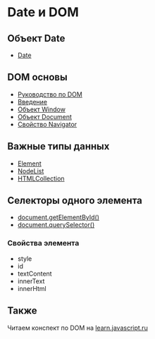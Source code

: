 # Date и DOM
## Объект Date

- [Date](https://developer.mozilla.org/en-US/docs/Web/JavaScript/Reference/Global_Objects/Date)

## DOM основы

- [Руководство по DOM](https://developer.mozilla.org/ru/docs/DOM/DOM_Reference)
- [Введение](https://developer.mozilla.org/ru/docs/DOM/DOM_Reference/%D0%92%D0%B2%D0%B5%D0%B4%D0%B5%D0%BD%D0%B8%D0%B5)
- [Объект Window](https://developer.mozilla.org/ru/docs/Web/API/Window)
- [Объект Document](https://developer.mozilla.org/ru/docs/Web/API/Document)
- [Свойство Navigator](https://developer.mozilla.org/ru/docs/Web/API/Window/navigator)

## Важные типы данных

- [Element](https://developer.mozilla.org/ru/docs/Web/API/Element)
- [NodeList](https://developer.mozilla.org/ru/docs/Web/API/NodeList)
- [HTMLCollection](https://developer.mozilla.org/ru/docs/Web/API/HTMLCollection)

## Селекторы одного элемента

- [document.getElementById()](https://developer.mozilla.org/ru/docs/Web/API/Document/getElementById)
- [document.querySelector()](https://developer.mozilla.org/ru/docs/Web/API/Document/querySelector)

### Свойства элемента

- style
- id
- textContent
- innerText
- innerHtml

## Также

Читаем конспект по DOM на [learn.javascript.ru](http://learn.javascript.ru/document)